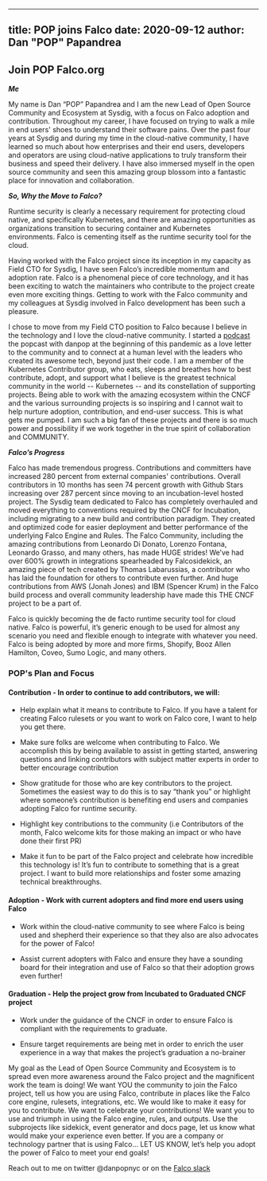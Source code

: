 ---
 title: POP joins Falco
 date: 2020-09-12
 author: Dan "POP" Papandrea
 ---

 ## Join POP Falco.org

 ***Me***


 My name is Dan “POP” Papandrea and I am the new Lead of Open Source Community and Ecosystem at Sysdig, with a focus on Falco adoption and contribution. Throughout my career, I have focused on trying to walk a mile in end users' shoes to understand their software pains. Over the past four years at Sysdig and during my time in the cloud-native community, I have learned so much about how enterprises and their end users, developers and operators are using cloud-native applications to truly transform their business and speed their delivery.  I have also immersed myself in the open source community and seen this amazing group blossom into a fantastic place for innovation and collaboration.

 ***So, Why the Move to Falco?***

 Runtime security is clearly a necessary requirement for protecting cloud native, and specifically Kubernetes, and there are amazing opportunities as organizations transition to securing container and Kubernetes environments. Falco is cementing itself as the runtime security tool for the cloud.

 Having worked with the Falco project since its inception in my capacity as Field CTO for Sysdig, I have seen Falco’s incredible momentum and adoption rate.  Falco is a phenomenal piece of core technology, and it has been exciting to watch the maintainers who contribute to the project create even more exciting things.  Getting to work with the Falco community and my colleagues at Sysdig involved in Falco development has been such a pleasure.

 I chose to move from my Field CTO position to Falco because I believe in the technology and I love the cloud-native community.  I started a [podcast](https://github.com/danpopSD/popcast#show-follow-and-subscribe-to-our-youtube-channel--twitter) the popcast with danpop at the beginning of this pandemic as a love letter to the community and to connect at a human level with the leaders who created its awesome tech, beyond just their code.  I am a member of the Kubernetes Contributor group, who eats, sleeps and breathes how to best contribute, adopt, and support what I believe is the greatest technical community in the world -- Kubernetes -- and its constellation of supporting projects.  Being able to work with the amazing ecosystem within the CNCF and the various surrounding projects is so inspiring and I cannot wait to help nurture adoption, contribution, and end-user success.  This is what gets me pumped.  I am such a big fan of these projects and there is so much power and possibility if we work together in the true spirit of collaboration and COMMUNITY.

 ***Falco’s Progress***

 Falco has made tremendous progress.  Contributions and committers have increased 280 percent from external companies' contributions.  Overall contributors in 10 months has seen 74 percent growth with Github Stars increasing over 287 percent since moving to an incubation-level hosted project. The Sysdig team dedicated to Falco has completely overhauled and moved everything to conventions required by the CNCF for Incubation, including migrating to a new build and contribution paradigm.  They created and optimized code for easier deployment and better performance of the underlying Falco Engine and Rules.  The Falco Community, including the amazing contributions from Leonardo Di Donato, Lorenzo Fontana, Leonardo Grasso, and many others, has made HUGE strides!  We’ve had over 600% growth in integrations spearheaded by Falcosidekick, an amazing piece of tech created by Thomas Labarussias</a>, a contributor who has laid the foundation for others to contribute even further. And huge contributions from AWS (Jonah Jones) and IBM (Spencer Krum) in the Falco build process and overall community leadership have made this THE CNCF project to be a part of.

 Falco is quickly becoming the de facto runtime security tool for cloud native. Falco is powerful, it’s generic enough to be used for almost any scenario you need and flexible enough to integrate with whatever you need. Falco is being adopted by more and more firms, Shopify, Booz Allen Hamilton, Coveo, Sumo Logic, and many others.

 ### POP's Plan and Focus

 #### Contribution - In order to continue to add contributors, we will:

 - Help explain what it means to contribute to Falco.  If you have a talent for creating Falco rulesets or you want to work on Falco core, I want to help you get there.

 - Make sure folks are welcome when contributing to Falco.  We accomplish this by being available to assist in getting started, answering questions and linking contributors with subject matter experts in order to better encourage contribution

 - Show gratitude for those who are key contributors to the project. Sometimes the easiest way to do this is to say “thank you” or highlight where someone’s contribution is benefiting end users and companies adopting Falco for runtime security.

 - Highlight key contributions to the community (i.e Contributors of the month, Falco welcome kits for those making an impact or who have done their first PR)

 - Make it fun to be part of the Falco project and celebrate how incredible this technology is!  It’s fun to contribute to something that is a great project. I want to build more relationships and foster some amazing technical breakthroughs.


 #### Adoption -  Work with current adopters and find more end users using Falco


 - Work within the cloud-native community to see where Falco is being used and shepherd their experience so that they also are also advocates for the power of Falco!

 - Assist current adopters with Falco and ensure they have a sounding board for their integration and use of Falco so that their adoption grows even further!

 #### Graduation - Help the project grow from Incubated to Graduated CNCF project

 - Work under the guidance of the CNCF in order to ensure Falco is compliant with the requirements to graduate.

 - Ensure target requirements are being met in order to enrich the user experience in a way that makes the project’s graduation a no-brainer

 My goal as the Lead of Open Source Community and Ecosystem is to spread even more awareness around the Falco project and the magnificent work the team is doing!  We want YOU the community to join the Falco project, tell us how you are using Falco, contribute in places like the Falco core engine, rulesets, integrations, etc.  We would like to make it easy for you to contribute. We want to celebrate your contributions!  We want you to use and triumph in using the Falco engine, rules, and outputs. Use the subprojects like sidekick, event generator and docs page, let us know what would make your experience even better.  If you are a company or technology partner that is using Falco… LET US KNOW, let’s help you adopt the power of Falco to meet your end goals!

 Reach out to me on twitter @danpopnyc or on the [Falco slack](https://kubernetes.slack.com/archives/CMWH3EH32)
